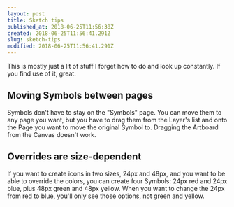 ```yaml
---
layout: post
title: Sketch tips
published_at: 2018-06-25T11:56:38Z
created: 2018-06-25T11:56:41.291Z
slug: sketch-tips
modified: 2018-06-25T11:56:41.291Z
---
```

This is mostly just a lit of stuff I forget how to do and look up constantly. If you find use of it, great.

## Moving Symbols between pages

Symbols don't have to stay on the "Symbols" page. You can move them to any page you want, but you have to drag them from the Layer's list and onto the Page you want to move the original Symbol to. Dragging the Artboard from the Canvas doesn't work.

## Overrides are size-dependent

If you want to create icons in two sizes, 24px and 48px, and you want to be able to override the colors, you can create four Symbols: 24px red and 24px blue, plus 48px green and 48px yellow. When you want to change the 24px from red to blue, you'll only see those options, not green and yellow.
